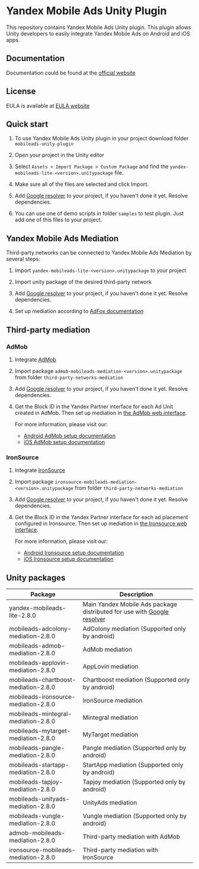 # Yandex Mobile Ads Unity Plugin

This repository contains Yandex Mobile Ads Unity plugin. This plugin allows Unity developers to easily integrate Yandex
Mobile Ads on Android and iOS apps.

## Documentation

Documentation could be found at the [official website][DOCUMENTATION]

## License

EULA is available at [EULA website][LICENSE]

## Quick start

1. To use Yandex Mobile Ads Unity plugin in your project download folder `mobileads-unity-plugin`

2. Open your project in the Unity editor

3. Select `Assets > Import Package > Custom Package` and find the `yandex-mobileads-lite-<version>.unitypackage` file.

4. Make sure all of the files are selected and click Import.

5. Add [Google resolver] to your project, if you haven't done it yet. Resolve dependencies.

6. You can use one of demo scripts in folder `samples` to test plugin. Just add one of this files to your project.

## Yandex Mobile Ads Mediation

Third-party networks can be connected to Yandex Mobile Ads Mediation by several steps:

1. Import `yandex-mobileads-lite-<version>.unitypackage` to your project

2. Import unity package of the desired third-party network

3. Add [Google resolver] to your project, if you haven't done it yet. Resolve dependencies.

4. Set up mediation according
   to [AdFox documentation](https://yandex.com/dev/mobile-ads/doc/plugins/unity/mob-mediation/list-network-docpage/)

## Third-party mediation

### AdMob

1. Integrate [AdMob](https://developers.google.com/admob/unity/start)

2. Import package `admob-mobileads-mediation-<version>.unitypackage` from folder `third-party-networks-mediation`

3. Add [Google resolver] to your project, if you haven't done it yet. Resolve dependencies.

4. Get the Block ID in the Yandex Partner interface for each Ad Unit created in AdMob. Then set up mediation
   in [the AdMob web interface](https://apps.admob.com).

   For more information, please visit our:
    * [Android AdMob setup documentation](https://yandex.com/dev/mobile-ads/doc/android/adapters/admob-adapter-docpage/#setting)
    * [iOS AdMob setup documentation](https://yandex.com/dev/mobile-ads/doc/ios/adapters/admob-adapter-docpage/#setting)

### IronSource

1. Integrate [IronSource](https://developers.is.com/ironsource-mobile/unity/unity-plugin/)

2. Import package `ironsource-mobileads-mediation-<version>.unitypackage` from folder `third-party-networks-mediation`

3. Add [Google resolver] to your project, if you haven't done it yet. Resolve dependencies.

4. Get the Block ID in the Yandex Partner interface for each ad placement configured in Ironsource. Then set up
   mediation in [the Ironsource web interface](https://platform.ironsrc.com/partners/dashboard).

   For more information, please visit our:
    * [Android Ironsource setup documentation](https://yandex.com/dev/mobile-ads/doc/android/adapters/ironsource-adapter-docpage/#setting)
    * [iOS Ironsource setup documentation](https://yandex.com/dev/mobile-ads/doc/ios/adapters/ironsource-adapter-docpage/#setting)

## Unity packages

| Package                              | Description                                                               |
|--------------------------------------|---------------------------------------------------------------------------|
| yandex-mobileads-lite-2.8.0          | Main Yandex Mobile Ads package distributed for use with [Google resolver] |
| mobileads-adcolony-mediation-2.8.0   | AdColony mediation (Supported only by android)                            |
| mobileads-admob-mediation-2.8.0      | AdMob mediation                                                           |
| mobileads-applovin-mediation-2.8.0   | AppLovin mediation                                                        |
| mobileads-chartboost-mediation-2.8.0 | Chartboost mediation (Supported only by android)                          |
| mobileads-ironsource-mediation-2.8.0 | IronSource mediation                                                      |
| mobileads-mintegral-mediation-2.8.0  | Mintegral mediation                                                       |
| mobileads-mytarget-mediation-2.8.0   | MyTarget mediation                                                        |
| mobileads-pangle-mediation-2.8.0     | Pangle mediation (Supported only by android)                              |
| mobileads-startapp-mediation-2.8.0   | StartApp mediation (Supported only by android)                            |
| mobileads-tapjoy-mediation-2.8.0     | Tapjoy mediation (Supported only by android)                              |
| mobileads-unityads-mediation-2.8.0   | UnityAds mediation                                                        |
| mobileads-vungle-mediation-2.8.0     | Vungle mediation (Supported only by android)                              |
| admob-mobileads-mediation-2.8.0      | Third-party mediation with AdMob                                          |
| ironsource-mobileads-mediation-2.8.0 | Third-party mediation with IronSource                                     |

[Google resolver]: https://github.com/googlesamples/unity-jar-resolver

[DOCUMENTATION]: https://yandex.com/dev/mobile-ads/

[LICENSE]: https://legal.yandex.com/partner_ch/
